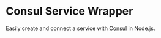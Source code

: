 # Consul Service Wrapper
Easily create and connect a service with [Consul](https://www.consul.io/) in Node.js.
